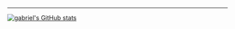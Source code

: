 ***
[![gabriel's GitHub stats](https://github-readme-stats.vercel.app/api/top-langs/?username=gabriel-os&theme=dark)](https://github.com/gabriel-os)
